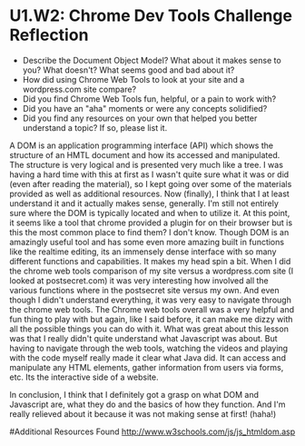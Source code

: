 # U1.W2: Chrome Dev Tools Challenge Reflection

* Describe the Document Object Model? What about it makes sense to you? What doesn't? What seems good and bad about it?
* How did using Chrome Web Tools to look at your site and a wordpress.com site compare?
* Did you find Chrome Web Tools fun, helpful, or a pain to work with?
* Did you have an "aha" moments or were any concepts solidified?
* Did you find any resources on your own that helped you better understand a topic? If so, please list it.


A DOM is an application programming interface (API) which shows the structure of an HMTL document and how its accessed and manipulated. The structure is very logical and is presented very much like a tree.  I was having a hard time with this at first as I wasn't quite sure what it was or did (even after reading the material), so I kept going over some of the materials provided as well as additional resources.  Now (finally), I think that I at least understand it and it actually makes sense, generally.   I'm still not entirely sure where the DOM is typically located and when to utilize it.  At this point, it seems like a tool that chrome provided a plugin for on their browser but is this the most common place to find them?  I don't know.   Though DOM is an amazingly useful tool and has some even more amazing built in functions like the realtime editing, its an immensely dense interface with so many different functions and capabilities.  It makes my head spin a bit.   When I did the chrome web tools comparison of my site versus a wordpress.com site (I looked at postsecret.com) it was very interesting how involved all the various functions where in the postsecret site versus my own.   And even though I didn't understand everything, it was very easy to navigate through the chrome web tools.  The Chrome web tools overall was a very helpful and fun thing to play with but again, like I said before, it can make me dizzy with all the possible things you can do with it. What was great about this lesson was that I really didn't quite understand what Javascript was about.  But having to navigate through the web tools, watching the videos and playing with the code myself really made it clear what Java did.   It can access and manipulate any HTML elements, gather information from users via forms, etc.  Its the interactive side of a website. 

In conclusion, I think that I definitely got a grasp on what DOM and Javascript are, what they do and the basics of how they function.   And I'm really relieved about it because it was not making sense at first! (haha!)

#Additional Resources Found
http://www.w3schools.com/js/js_htmldom.asp
